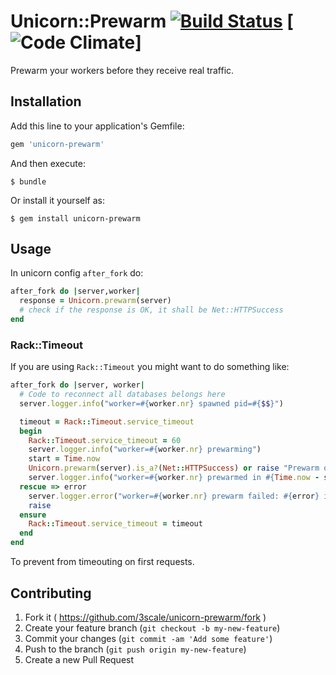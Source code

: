 # Unicorn::Prewarm [![Build Status](https://travis-ci.org/3scale/unicorn-prewarm.svg?branch=master)](https://travis-ci.org/3scale/unicorn-prewarm) [![Code Climate](https://codeclimate.com/github/3scale/unicorn-prewarm/badges/gpa.svg)]

Prewarm your workers before they receive real traffic.

## Installation

Add this line to your application's Gemfile:

```ruby
gem 'unicorn-prewarm'
```

And then execute:

    $ bundle

Or install it yourself as:

    $ gem install unicorn-prewarm

## Usage

In unicorn config `after_fork` do:

```ruby
after_fork do |server,worker|
  response = Unicorn.prewarm(server)
  # check if the response is OK, it shall be Net::HTTPSuccess
end
```

### Rack::Timeout

If you are using `Rack::Timeout` you might want to do something like:

```ruby
after_fork do |server, worker|
  # Code to reconnect all databases belongs here
  server.logger.info("worker=#{worker.nr} spawned pid=#{$$}")

  timeout = Rack::Timeout.service_timeout
  begin
    Rack::Timeout.service_timeout = 60
    server.logger.info("worker=#{worker.nr} prewarming")
    start = Time.now
    Unicorn.prewarm(server).is_a?(Net::HTTPSuccess) or raise "Prewarm of worker #{worker.nr} failed"
    server.logger.info("worker=#{worker.nr} prewarmed in #{Time.now - start}")
  rescue => error
    server.logger.error("worker=#{worker.nr} prewarm failed: #{error} in #{Time.now - start}")
    raise
  ensure
    Rack::Timeout.service_timeout = timeout
  end
end
```

To prevent from timeouting on first requests.

## Contributing

1. Fork it ( https://github.com/3scale/unicorn-prewarm/fork )
2. Create your feature branch (`git checkout -b my-new-feature`)
3. Commit your changes (`git commit -am 'Add some feature'`)
4. Push to the branch (`git push origin my-new-feature`)
5. Create a new Pull Request
